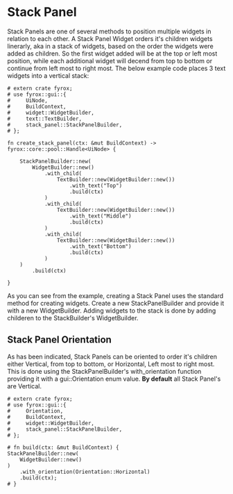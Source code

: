 # Stack Panel

Stack Panels are one of several methods to position multiple widgets in relation to each other. A Stack Panel Widget orders it's children widgets linerarly, aka in a stack of widgets, based on the order the widgets were added as children. So the first widget added will be at the top or left most position, while each additional widget will decend from top to bottom or continue from left most to right most. The below example code places 3 text widgets into a vertical stack:

```rust,no_run
# extern crate fyrox;
# use fyrox::gui::{
#     UiNode,
#     BuildContext,
#     widget::WidgetBuilder,
#     text::TextBuilder,
#     stack_panel::StackPanelBuilder,
# };

fn create_stack_panel(ctx: &mut BuildContext) -> fyrox::core::pool::Handle<UiNode> {

    StackPanelBuilder::new(
        WidgetBuilder::new()
            .with_child(
                TextBuilder::new(WidgetBuilder::new())
                    .with_text("Top")
                    .build(ctx)
            )
            .with_child(
                TextBuilder::new(WidgetBuilder::new())
                    .with_text("Middle")
                    .build(ctx)
            )
            .with_child(
                TextBuilder::new(WidgetBuilder::new())
                    .with_text("Bottom")
                    .build(ctx)
            )
    )
        .build(ctx)
    
}
```

As you can see from the example, creating a Stack Panel uses the standard method for creating widgets. Create a new StackPanelBuilder and provide it with a new WidgetBuilder. Adding widgets to the stack is done by adding childeren to the StackBuilder's WidgetBuilder.


## Stack Panel Orientation

As has been indicated, Stack Panels can be oriented to order it's children either Vertical, from top to bottom, or Horizontal, Left most to right most. This is done using the StackPanelBuilder's with_orientation function providing it with a gui::Orientation enum value. **By default** all Stack Panel's are Vertical.

```rust,no_run
# extern crate fyrox;
# use fyrox::gui::{
#     Orientation,
#     BuildContext,
#     widget::WidgetBuilder,
#     stack_panel::StackPanelBuilder,
# };

# fn build(ctx: &mut BuildContext) {
StackPanelBuilder::new(
    WidgetBuilder::new()
)
    .with_orientation(Orientation::Horizontal)
    .build(ctx);
# }
```
